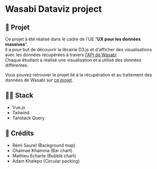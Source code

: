 # Wasabi Dataviz project

## 🚀 Projet
Ce projet à été réalisé dans le cadre de l'UE “**UX pour les données massives**“.\
Il a pour but de découvrir la librairie D3.js et d'afficher des visualisations avec les données récupérées à travers [l'API de Wasabi](https://wasabi.i3s.unice.fr/apidoc/).\
Chaque étudiant a réalisé une visualisation et a utilisé des données différentes.

Vous pouvez retrouver le projet lié à la récupération et au traitement des données de Wasabi sur [ce projet](https://github.com/wasabi-project).

## 🧑‍💻 Stack
- Vue.js
- Tailwind
- Tanstack Query

## 🫡 Crédits
- Rémi Saurel (Background map)
- Chaimae Khamma (Bar chart)
- Mathieu Echarte (Bubble chart)
- Adam Khalepo (Circular packing)
